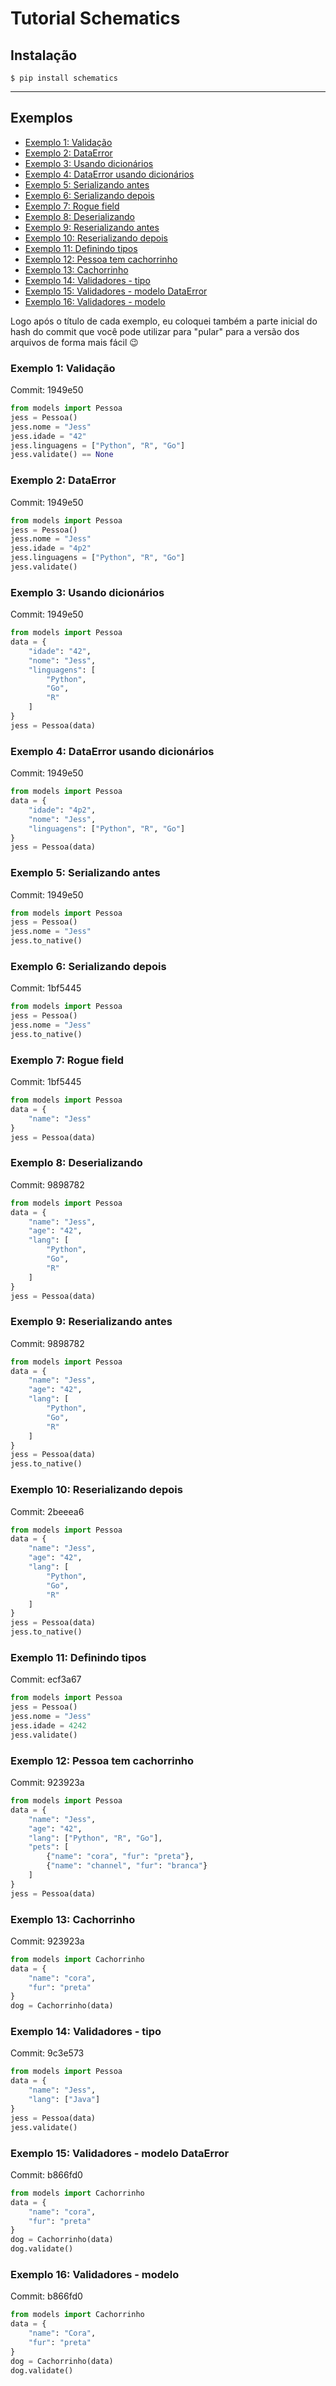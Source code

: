 # Tutorial Schematics

## Instalação

```console
$ pip install schematics
```
---

## Exemplos

<!-- START doctoc generated TOC please keep comment here to allow auto update -->
<!-- DON'T EDIT THIS SECTION, INSTEAD RE-RUN doctoc TO UPDATE -->

- [Exemplo 1: Validação](#exemplo-1-valida%C3%A7%C3%A3o)
- [Exemplo 2: DataError](#exemplo-2-dataerror)
- [Exemplo 3: Usando dicionários](#exemplo-3-usando-dicion%C3%A1rios)
- [Exemplo 4: DataError usando dicionários](#exemplo-4-dataerror-usando-dicion%C3%A1rios)
- [Exemplo 5: Serializando antes](#exemplo-5-serializando-antes)
- [Exemplo 6: Serializando depois](#exemplo-6-serializando-depois)
- [Exemplo 7: Rogue field](#exemplo-7-rogue-field)
- [Exemplo 8: Deserializando](#exemplo-8-deserializando)
- [Exemplo 9: Reserializando antes](#exemplo-9-reserializando-antes)
- [Exemplo 10: Reserializando depois](#exemplo-10-reserializando-depois)
- [Exemplo 11: Definindo tipos](#exemplo-11-definindo-tipos)
- [Exemplo 12: Pessoa tem cachorrinho](#exemplo-12-pessoa-tem-cachorrinho)
- [Exemplo 13: Cachorrinho](#exemplo-13-cachorrinho)
- [Exemplo 14: Validadores - tipo](#exemplo-14-validadores---tipo)
- [Exemplo 15: Validadores - modelo DataError](#exemplo-15-validadores---modelo-dataerror)
- [Exemplo 16: Validadores - modelo](#exemplo-16-validadores---modelo)

<!-- END doctoc generated TOC please keep comment here to allow auto update -->

Logo após o título de cada exemplo, eu coloquei também a parte inicial do hash do commit que você pode utilizar para "pular" para a versão dos arquivos de forma mais fácil :wink:

### Exemplo 1: Validação

Commit: 1949e50

```python
from models import Pessoa
jess = Pessoa()
jess.nome = "Jess"
jess.idade = "42"
jess.linguagens = ["Python", "R", "Go"]
jess.validate() == None
```

### Exemplo 2: DataError

Commit: 1949e50

```python
from models import Pessoa
jess = Pessoa()
jess.nome = "Jess"
jess.idade = "4p2"
jess.linguagens = ["Python", "R", "Go"]
jess.validate()
```

### Exemplo 3: Usando dicionários

Commit: 1949e50

```python
from models import Pessoa
data = {
    "idade": "42",
    "nome": "Jess",
    "linguagens": [
        "Python",
        "Go",
        "R"
    ]
}
jess = Pessoa(data)
```

### Exemplo 4: DataError usando dicionários

Commit: 1949e50

```python
from models import Pessoa
data = {
    "idade": "4p2",
    "nome": "Jess",
    "linguagens": ["Python", "R", "Go"]
}
jess = Pessoa(data)
```

### Exemplo 5: Serializando antes

Commit: 1949e50

```python
from models import Pessoa
jess = Pessoa()
jess.nome = "Jess"
jess.to_native()
```

### Exemplo 6: Serializando depois

Commit: 1bf5445

```python
from models import Pessoa
jess = Pessoa()
jess.nome = "Jess"
jess.to_native()
```

### Exemplo 7: Rogue field

Commit: 1bf5445

```python
from models import Pessoa
data = {
    "name": "Jess"
}
jess = Pessoa(data)
```

### Exemplo 8: Deserializando

Commit: 9898782

```python
from models import Pessoa
data = {
    "name": "Jess",
    "age": "42",
    "lang": [
        "Python",
        "Go",
        "R"
    ]
}
jess = Pessoa(data)
```

### Exemplo 9: Reserializando antes

Commit: 9898782

```python
from models import Pessoa
data = {
    "name": "Jess",
    "age": "42",
    "lang": [
        "Python",
        "Go",
        "R"
    ]
}
jess = Pessoa(data)
jess.to_native()
```

### Exemplo 10: Reserializando depois

Commit: 2beeea6

```python
from models import Pessoa
data = {
    "name": "Jess",
    "age": "42",
    "lang": [
        "Python",
        "Go",
        "R"
    ]
}
jess = Pessoa(data)
jess.to_native()
```

### Exemplo 11: Definindo tipos

Commit: ecf3a67

```python
from models import Pessoa
jess = Pessoa()
jess.nome = "Jess"
jess.idade = 4242
jess.validate()
```

### Exemplo 12: Pessoa tem cachorrinho

Commit: 923923a

```python
from models import Pessoa
data = {
    "name": "Jess",
    "age": "42",
    "lang": ["Python", "R", "Go"],
    "pets": [
        {"name": "cora", "fur": "preta"},
        {"name": "channel", "fur": "branca"}
    ]
}
jess = Pessoa(data)
```

### Exemplo 13: Cachorrinho

Commit: 923923a

```python
from models import Cachorrinho
data = {
    "name": "cora",
    "fur": "preta"
}
dog = Cachorrinho(data)
```

### Exemplo 14: Validadores - tipo

Commit: 9c3e573

```python
from models import Pessoa
data = {
    "name": "Jess",
    "lang": ["Java"]
}
jess = Pessoa(data)
jess.validate()
```

### Exemplo 15: Validadores - modelo DataError

Commit: b866fd0

```python
from models import Cachorrinho
data = {
    "name": "cora",
    "fur": "preta"
}
dog = Cachorrinho(data)
dog.validate()
```

### Exemplo 16: Validadores - modelo

Commit: b866fd0

```python
from models import Cachorrinho
data = {
    "name": "Cora",
    "fur": "preta"
}
dog = Cachorrinho(data)
dog.validate()
```
